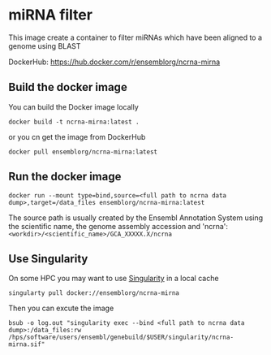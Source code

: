 # miRNA filter
This image create a container to filter miRNAs which have been aligned to a genome using BLAST

DockerHub: https://hub.docker.com/r/ensemblorg/ncrna-mirna

## Build the docker image
You can build the Docker image locally
```
docker build -t ncrna-mirna:latest .
```

or you cn get the image from DockerHub
```
docker pull ensemblorg/ncrna-mirna:latest
```


## Run the docker image
```
docker run --mount type=bind,source=<full path to ncrna data dump>,target=/data_files ensemblorg/ncrna-mirna:latest
```
The source path is usually created by the Ensembl Annotation System using the scientific name, the genome assembly accession and 'ncrna': `<workdir>/<scientific_name>/GCA_XXXXX.X/ncrna`

## Use Singularity
On some HPC you may want to use [Singularity](https://docs.sylabs.io/guides/3.0/user-guide/index.html) in a local cache
```
singularty pull docker://ensemblorg/ncrna-mirna
```

Then you can excute the image
```
bsub -o log.out "singularity exec --bind <full path to ncrna data dump>:/data_files:rw /hps/software/users/ensembl/genebuild/$USER/singularity/ncrna-mirna.sif"
```

